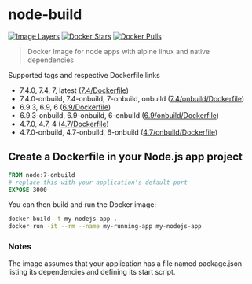 # node-build

[![Image Layers](https://images.microbadger.com/badges/image/lgatica/node-build.svg)](http://microbadger.com/images/lgatica/node-build)
[![Docker Stars](https://img.shields.io/docker/stars/lgatica/node-build.svg)](https://hub.docker.com/r/lgatica/node-build/)
[![Docker Pulls](https://img.shields.io/docker/pulls/lgatica/node-build.svg)](https://hub.docker.com/r/lgatica/node-build/)

> Docker Image for node apps with alpine linux and native dependencies

Supported tags and respective Dockerfile links

- 7.4.0, 7.4, 7, latest ([7.4/Dockerfile](https://github.com/lgaticaq/node-build/blob/master/7.4.0/Dockerfile))
- 7.4.0-onbuild, 7.4-onbuild, 7-onbuild, onbuild ([7.4/onbuild/Dockerfile](https://github.com/lgaticaq/node-build/blob/master/7.4.0/onbuild/Dockerfile))
- 6.9.3, 6.9, 6 ([6.9/Dockerfile](https://github.com/lgaticaq/node-build/blob/master/6.9.3/Dockerfile))
- 6.9.3-onbuild, 6.9-onbuild, 6-onbuild ([6.9/onbuild/Dockerfile](https://github.com/lgaticaq/node-build/blob/master/6.9.3/onbuild/Dockerfile))
- 4.7.0, 4.7, 4 ([4.7/Dockerfile](https://github.com/lgaticaq/node-build/blob/master/4.7.0/Dockerfile))
- 4.7.0-onbuild, 4.7-onbuild, 6-onbuild ([4.7/onbuild/Dockerfile](https://github.com/lgaticaq/node-build/blob/master/4.7.0/onbuild/Dockerfile))

## Create a Dockerfile in your Node.js app project
```dockerfile
FROM node:7-onbuild
# replace this with your application's default port
EXPOSE 3000
```

You can then build and run the Docker image:

```bash
docker build -t my-nodejs-app .
docker run -it --rm --name my-running-app my-nodejs-app
```

### Notes
The image assumes that your application has a file named package.json listing its dependencies and defining its start script.
